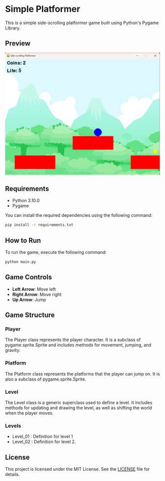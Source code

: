 # Simple Platformer

This is a simple side-scrolling platformer game built using Python's Pygame Library.

## Preview

![sceenshot](assets/preview.png)

## Requirements

- Python 3.10.0
- Pygame

You can install the required dependencies using the following command:

```sh
pip install -r requirements.txt
```

## How to Run

To run the game, execute the following command:

```sh
python main.py
```

## Game Controls

- **Left Arrow**: Move left
- **Right Arrow**: Move right
- **Up Arrow**: Jump

## Game Structure

### Player

The Player class represents the player character. It is a subclass of pygame.sprite.Sprite and includes methods for movement, jumping, and gravity.

### Platform

The Platform class represents the platforms that the player can jump on. It is also a subclass of pygame.sprite.Sprite.

### Level

The Level class is a generic superclass used to define a level. It includes methods for updating and drawing the level, as well as shifting the world when the player moves.

### Levels

- Level_01 : Definition for level 1
- Level_02 : Definition for level 2.

## License

This project is licensed under the MIT License. See the [LICENSE](LICENSE) file for details.
